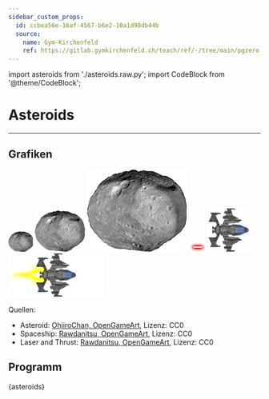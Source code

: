 ```yaml
---
sidebar_custom_props:
  id: ccbea56e-16af-4567-b6e2-10a1d90db44b
  source:
    name: Gym-Kirchenfeld
    ref: https://gitlab.gymkirchenfeld.ch/teach/ref/-/tree/main/pgzero
---
```


import asteroids from './asteroids.raw.py';
import CodeBlock from '@theme/CodeBlock';


# Asteroids
---

## Grafiken

![](./images/asteroid-1.png)
![](./images/asteroid-2.png)
![](./images/asteroid-3.png)
![](./images/laser.png)
![](./images/raumschiff.png)
![](./images/raumschiff2.png)

Quellen:
- Asteroid: [OhjiroChan, OpenGameArt][1], Lizenz: CC0
- Spaceship: [Rawdanitsu, OpenGameArt][2], Lizenz: CC0
- Laser and Thrust: [Rawdanitsu, OpenGameArt][3], Lizenz: CC0

## Programm

<CodeBlock language='python'>
{asteroids}
</CodeBlock>


[1]: https://opengameart.org/content/asteroid-tileset-01
[2]: https://opengameart.org/content/some-top-down-spaceships
[3]: https://opengameart.org/content/lasers-and-beams
